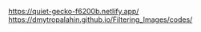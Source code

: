 https://quiet-gecko-f6200b.netlify.app/        https://dmytropalahin.github.io/Filtering_Images/codes/
